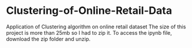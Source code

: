 # Clustering-of-Online-Retail-Data
Application of Clustering algorithm on online retail dataset
The size of this project is more than 25mb so I had to zip it.
To access the ipynb file, download the  zip folder and unzip.
